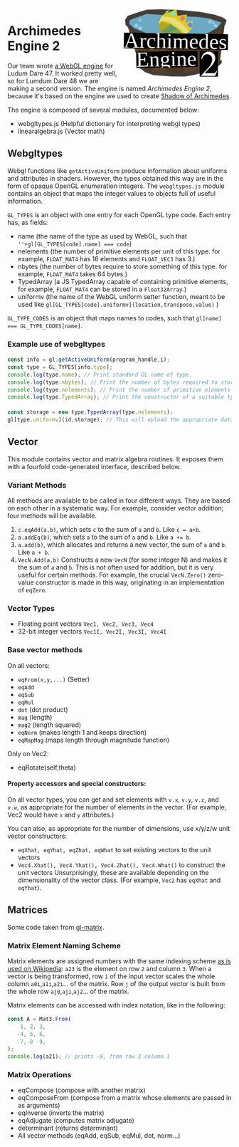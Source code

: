 <img src="https://raw.githubusercontent.com/Atomotron/archimedes2/master/logo.svg" alt="AE2 logo" width="250" align="right">

# Archimedes Engine 2

Our team wrote [a WebGL engine](https://github.com/Atomotron/ld47-prep) for Ludum Dare 47. It worked pretty well, so for Lumdum Dare 48 we are making a second version. The engine is named *Archimedes Engine 2*, because it's based on the engine we used to create [Shadow of Archimedes](https://github.com/Atomotron/shadow-of-archimedes).

The engine is composed of several modules, documented below:
- webgltypes.js (Helpful dictionary for interpreting webgl types)
- linearalgebra.js (Vector math)

## Webgltypes

Webgl functions like `getActiveUniform` produce information about uniforms and attributes in shaders. However, the types obtained this way are in the form of opaque OpenGL enumeration integers. The `webgltypes.js` module contains an object that maps the integer values to objects full of useful information.

`GL_TYPES` is an object with one entry for each OpenGL type code.
 Each entry has, as fields:
 - name       (the name of the type as used by WebGL, such that `''+gl[GL_TYPES[code].name] === code`)
 - nelements  (the number of primitive elements per unit of this type. for example, `FLOAT_MAT4` has 16 elements and `FLOAT_VEC3` has 3.)
 - nbytes     (the number of bytes require to store something of this type. for example, `FLOAT_MAT4` takes 64 bytes.)
 - TypedArray (a JS TypedArray capable of containing primitive elements, for example, `FLOAT_MAT4` can be stored in a `Float32Array`.)
 - uniformv   (the name of the WebGL uniform setter function, meant to be used like `gl[GL_TYPES[code].uniformv](location,transpose,value)` )

`GL_TYPE_CODES` is an object that maps names to codes, such that `gl[name] === GL_TYPE_CODES[name]`.

### Example use of webgltypes
```javascript
const info = gl.getActiveUniform(program_handle,i);
const type = GL_TYPES[info.type];
console.log(type.name); // Print standard GL name of type.
console.log(type.nbytes); // Print the number of bytes required to store one
console.log(type.nelements); // Print the number of primitive elements per type.
console.log(type.TypedArray); // Print the constructor of a suitable typed array 

const storage = new type.TypedArray(type.nelements);
gl[type.uniformv](id,storage); // This will upload the appropriate data.
```

## Vector

This module contains vector and matrix algebra routines. It exposes them with a fourfold code-generated interface, described below.

### Variant Methods
All methods are available to be called in four different ways. They are based on each other in a systematic way. For example, consider vector addition; four methods will be available.
1. `c.eqAdd(a,b)`, which sets `c` to the sum of `a` and `b`. Like `c = a+b`.
2. `a.addEq(b)`, which sets `a` to the sum of `a` and `b`. Like `a += b`.
3. `a.add(b)`, which allocates and returns a new vector, the sum of `a` and `b`. Like `a + b`.
4. `VecN.Add(a,b)` Constructs a new `VecN` (for some integer N) and makes it the sum of `a` and `b`. This is not often used for addition, but it is very useful for certain methods. For example, the crucial `VecN.Zero()` zero-value constructor is made in this way, originating in an implementation of `eqZero`.

### Vector Types
- Floating point vectors `Vec1, Vec2, Vec3, Vec4`
- 32-bit integer vectors `Vec1I, Vec2I, Vec3I, Vec4I`

### Base vector methods
On all vectors:
- `eqFrom(x,y,...)` (Setter)
- `eqAdd`
- `eqSub`
- `eqMul`
- `dot` (dot product)
- `mag` (length)
- `mag2` (length squared)
- `eqNorm` (makes length 1 and keeps direction)
- `eqMapMag` (maps length through magnitude function)

Only on Vec2:
- eqRotate(self,theta)

#### Property accessors and special constructors:
On all vector types, you can get and set elements with `v.x`, `v.y`, `v.z`, and `v.w`, as appropriate for the number of elements in the vector. (For example, Vec2 would have `x` and `y` attributes.)

You can also, as appropriate for the number of dimensions, use x/y/z/w unit vector constructors:
- `eqXhat, eqYhat, eqZhat, eqWhat` to set existing vectors to the unit vectors
- `Vec4.Xhat(), Vec4.Yhat(), Vec4.Zhat(), Vec4.What()` to construct the unit vectors
Unsurprisingly, these are available depending on the dimensionality of the vector class. (For example, `Vec2` has `eqXhat` and `eqYhat`).

## Matrices
Some code taken from [gl-matrix](https://github.com/toji/gl-matrix).

### Matrix Element Naming Scheme

Matrix elements are assigned numbers with the same indexing scheme [as is used on Wikipedia](https://en.wikipedia.org/wiki/Matrix_(mathematics)): `a23` is the element on row `2` and column `3`. When a vector is being transformed, row `i` of the input vector scales the whole column `a0i`,`a1i`,`a2i`... of the matrix. Row `j` of the output vector is built from the whole row `aj0`,`aj1`,`aj2`... of the matrix.

Matrix elements can be accessed with index notation, like in the following:
```javascript
const A = Mat3.From(
    1, 2, 3,
   -4, 5, 6,
   -7,-8 -9,
);
console.log(a21); // prints -8, from row 2 column 1
```

### Matrix Operations
- eqCompose (compose with another matrix)
- eqComposeFrom (compose from a matrix whose elements are passed in as arguments)
- eqInverse (inverts the matrix)
- eqAdjugate (computes matrix adjugate)
- determinant (returns determinant)
- All vector methods (eqAdd, eqSub, eqMul, dot, norm...)
